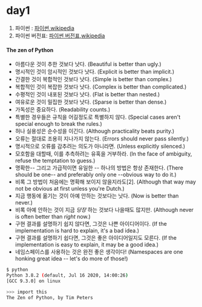 # day1

1. 파이썬 : [파이썬,wikipedia](https://ko.wikipedia.org/wiki/파이썬)
2. 파이썬 버전표: [파이썬 버전표,wikipedia ](https://ko.wikipedia.org/wiki/파이썬의_역사#버전_표)


#### The zen of Python

- 아름다운 것이 추한 것보다 낫다. (Beautiful is better than ugly.)
- 명시적인 것이 암시적인 것보다 낫다. (Explicit is better than implicit.)
- 간결한 것이 복합적인 것보다 낫다. (Simple is better than complex.)
- 복합적인 것이 복잡한 것보다 낫다. (Complex is better than complicated.)
- 수평적인 것이 내포된 것보다 낫다. (Flat is better than nested.)
- 여유로운 것이 밀집한 것보다 낫다. (Sparse is better than dense.)
- 가독성은 중요하다. (Readability counts.)
- 특별한 경우들은 규칙을 어길정도로 특별하지 않다. (Special cases aren't special enough to break the rules.)
- 허나 실용성은 순수성을 이긴다. (Although practicality beats purity.)
- 오류는 절대로 조용히 지나가지 않는다. (Errors should never pass silently.)
- 명시적으로 오류를 감추려는 의도가 아니라면. (Unless explicitly silenced.)
- 모호함을 대할때, 이를 추측하려는 유혹을 거부하라. (In the face of ambiguity, refuse the temptation to guess.)
- 명확한-- 그리고 가급적이면 유일한 -- 하나의 방법은 항상 존재한다. (There should be one-- and preferably only one --obvious way to do it.)
- 비록 그 방법이 처음에는 명확해 보이지 않을지라도[2]. (Although that way may not be obvious at first unless you're Dutch.)
- 지금 행동에 옮기는 것이 아예 안하는 것보다는 낫다. (Now is better than never.)
- 비록 아예 안하는 것이 지금 *당장* 하는 것보다 나을때도 많지만. (Although never is often better than *right* now.)
- 구현 결과를 설명하기 쉽지 않다면, 그것은 나쁜 아이디어이다. (If the implementation is hard to explain, it's a bad idea.)
- 구현 결과를 설명하기 쉽다면, 그것은 좋은 아이디어일지도 모른다. (If the implementation is easy to explain, it may be a good idea.)
- 네임스페이스를 사용하는 것은 완전 좋은 생각이다! (Namespaces are one honking great idea -- let's do more of those!)


```sh
$ python
Python 3.8.2 (default, Jul 16 2020, 14:00:26) 
[GCC 9.3.0] on linux

>>> import this
The Zen of Python, by Tim Peters
```
